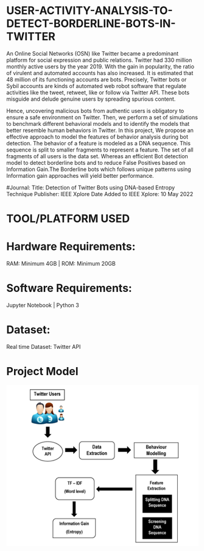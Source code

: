 # USER-ACTIVITY-ANALYSIS-TO-DETECT-BORDERLINE-BOTS-IN-TWITTER

   An Online Social Networks (OSN) like Twitter became a predominant platform for social expression and public relations. Twitter had 330 million monthly active users by the year 2019. With the gain in popularity, the ratio of virulent and automated accounts has also increased. It is estimated that 48 million of its functioning accounts are bots. Precisely, Twitter bots or Sybil accounts are kinds of automated web robot software that regulate activities like the tweet, retweet, like or follow via Twitter API. These bots misguide and delude genuine users by spreading spurious content. 
   
   Hence, uncovering malicious bots from authentic users is obligatory to ensure a safe environment  on Twitter. Then, we perform a set of simulations to benchmark different behavioral models and to identify the models that better resemble human behaviors in Twitter. In this project, We propose an effective approach to model the features of behavior analysis during bot detection. The behavior of a feature is modeled as a DNA sequence. This sequence is split to smaller fragments to represent a feature. The set of all fragments of all users is the data set. Whereas an efficient Bot detection model to detect borderline bots and to reduce False Positives based on Information Gain.The Borderline bots which follows unique patterns using Information gain approaches will yield better performance.
 
#Journal:
Title: Detection of Twitter Bots using DNA-based Entropy Technique
Publisher: IEEE Xplore
Date Added to IEEE Xplore: 10 May 2022

  
  
# TOOL/PLATFORM USED
# Hardware Requirements:
  RAM: Minimum 4GB | 
  ROM: Minimum 20GB
# Software Requirements:
  Jupyter Notebook | 
  Python 3
# Dataset:
  Real time Dataset: Twitter API
  
# Project Model

  ![alt text](https://github.com/PrawinDS/USER-ACTIVITY-ANALYSIS-TO-DETECT-BORDERLINE-BOTS-IN-TWITTER/blob/main/Project/project%20model.jpg)
